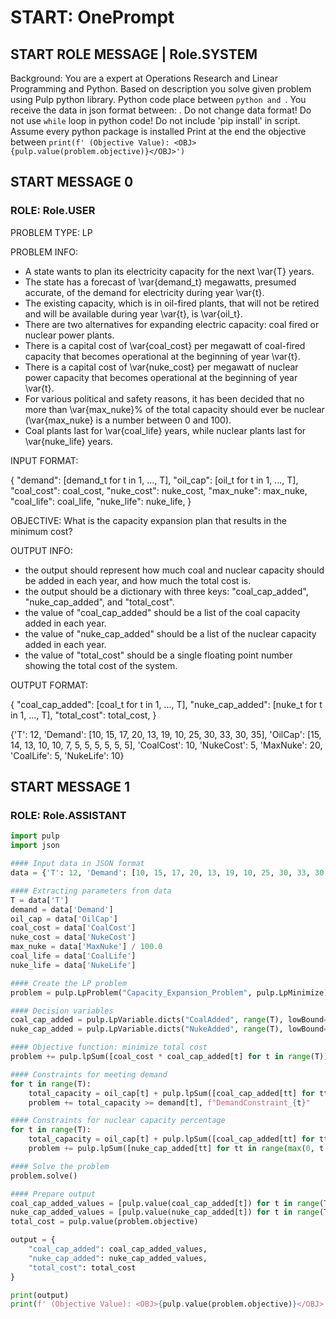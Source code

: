 # START: OnePrompt 
## START ROLE MESSAGE | Role.SYSTEM 
Background: You are a expert at Operations Research and Linear Programming and Python. Based on description you solve given problem using Pulp python library. Python code place between ```python and ```. You receive the data in json format between: <DATA></DATA>. Do not change data format! Do not use `while` loop in python code! Do not include 'pip install' in script. Assume every python package is installed Print at the end the objective between <OBJ></OBJ> `print(f' (Objective Value): <OBJ>{pulp.value(problem.objective)}</OBJ>')`  
## START MESSAGE 0 
### ROLE: Role.USER
<DESCRIPTION>
PROBLEM TYPE: LP

PROBLEM INFO: 

- A state wants to plan its electricity capacity for the next \var{T} years. 
- The state has a forecast of \var{demand_t} megawatts, presumed accurate, of the demand for electricity during year \var{t}.
- The existing capacity, which is in oil-fired plants, that will not be retired and will be available during year \var{t}, is \var{oil_t}.
- There are two alternatives for expanding electric capacity: coal­ fired or nuclear power plants.
- There is a capital cost of \var{coal_cost} per megawatt of coal-fired capacity that becomes operational at the beginning of year \var{t}.
- There is a capital cost of \var{nuke_cost} per megawatt of nuclear power capacity that becomes operational at the beginning of year \var{t}.
- For various political and safety reasons, it has been decided that no more than \var{max_nuke}% of the total capacity should ever be nuclear (\var{max_nuke} is a number between 0 and 100).
- Coal plants last for \var{coal_life} years, while nuclear plants last for \var{nuke_life} years.

INPUT FORMAT: 

{
    "demand": [demand_t for t in 1, ..., T],
    "oil_cap": [oil_t for t in 1, ..., T],
    "coal_cost": coal_cost,
    "nuke_cost": nuke_cost,
    "max_nuke": max_nuke,
    "coal_life": coal_life,
    "nuke_life": nuke_life,
}


OBJECTIVE: What is the capacity expansion plan that results in the minimum cost?


OUTPUT INFO:

- the output should represent how much coal and nuclear capacity should be added in each year, and how much the total cost is.
- the output should be a dictionary with three keys: "coal_cap_added", "nuke_cap_added", and "total_cost".
- the value of "coal_cap_added" should be a list of the coal capacity added in each year.
- the value of "nuke_cap_added" should be a list of the nuclear capacity added in each year.
- the value of "total_cost" should be a single floating point number showing the total cost of the system.


OUTPUT FORMAT:

{
    "coal_cap_added": [coal_t for t in 1, ..., T],
    "nuke_cap_added": [nuke_t for t in 1, ..., T],
    "total_cost": total_cost,
}


</DESCRIPTION>
<DATA>
{'T': 12, 'Demand': [10, 15, 17, 20, 13, 19, 10, 25, 30, 33, 30, 35], 'OilCap': [15, 14, 13, 10, 10, 7, 5, 5, 5, 5, 5, 5], 'CoalCost': 10, 'NukeCost': 5, 'MaxNuke': 20, 'CoalLife': 5, 'NukeLife': 10}</DATA>


## START MESSAGE 1 
### ROLE: Role.ASSISTANT
```python
import pulp
import json

#### Input data in JSON format
data = {'T': 12, 'Demand': [10, 15, 17, 20, 13, 19, 10, 25, 30, 33, 30, 35], 'OilCap': [15, 14, 13, 10, 10, 7, 5, 5, 5, 5, 5, 5], 'CoalCost': 10, 'NukeCost': 5, 'MaxNuke': 20, 'CoalLife': 5, 'NukeLife': 10}

#### Extracting parameters from data
T = data['T']
demand = data['Demand']
oil_cap = data['OilCap']
coal_cost = data['CoalCost']
nuke_cost = data['NukeCost']
max_nuke = data['MaxNuke'] / 100.0
coal_life = data['CoalLife']
nuke_life = data['NukeLife']

#### Create the LP problem
problem = pulp.LpProblem("Capacity_Expansion_Problem", pulp.LpMinimize)

#### Decision variables
coal_cap_added = pulp.LpVariable.dicts("CoalAdded", range(T), lowBound=0, cat='Continuous')
nuke_cap_added = pulp.LpVariable.dicts("NukeAdded", range(T), lowBound=0, cat='Continuous')

#### Objective function: minimize total cost
problem += pulp.lpSum([coal_cost * coal_cap_added[t] for t in range(T)]) + pulp.lpSum([nuke_cost * nuke_cap_added[t] for t in range(T)])

#### Constraints for meeting demand
for t in range(T):
    total_capacity = oil_cap[t] + pulp.lpSum([coal_cap_added[tt] for tt in range(max(0, t - coal_life + 1), t + 1)]) + pulp.lpSum([nuke_cap_added[tt] for tt in range(max(0, t - nuke_life + 1), t + 1)])
    problem += total_capacity >= demand[t], f"DemandConstraint_{t}"

#### Constraints for nuclear capacity percentage
for t in range(T):
    total_capacity = oil_cap[t] + pulp.lpSum([coal_cap_added[tt] for tt in range(max(0, t - coal_life + 1), t + 1)]) + pulp.lpSum([nuke_cap_added[tt] for tt in range(max(0, t - nuke_life + 1), t + 1)])
    problem += pulp.lpSum([nuke_cap_added[tt] for tt in range(max(0, t - nuke_life + 1), t + 1)]) <= max_nuke * total_capacity, f"NuclearCapacityLimit_{t}"

#### Solve the problem
problem.solve()

#### Prepare output
coal_cap_added_values = [pulp.value(coal_cap_added[t]) for t in range(T)]
nuke_cap_added_values = [pulp.value(nuke_cap_added[t]) for t in range(T)]
total_cost = pulp.value(problem.objective)

output = {
    "coal_cap_added": coal_cap_added_values,
    "nuke_cap_added": nuke_cap_added_values,
    "total_cost": total_cost
}

print(output)
print(f' (Objective Value): <OBJ>{pulp.value(problem.objective)}</OBJ>')
```


